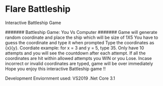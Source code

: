 # Flare Battleship
Interactive Battleship Game

#######  Battleship Game: You Vs Computer #######
Game will generate random coordinate and place the ship which will be size of 1X5
You have to guess the coordinate and type it when prompted
Type the coordinates as {x}{y}. Coordiate example: for x = 3 and y = 5, type 35.
Only have 10 attempts and you will see the countdown after each attempt.
If all the coordinates are hit within allowed attempts you WIN or you Lose.
Incase incorrect or invalid coordinates are typed, game will be over immediately
Hope you enjoy this interactive Battleship game !!

Development Enviornment used:
VS2019
.Net Core 3.1



